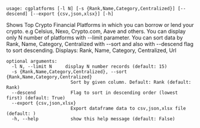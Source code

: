 ```
usage: cgplatforms [-l N] [-s {Rank,Name,Category,Centralized}] [--descend] [--export {csv,json,xlsx}] [-h]
```

Shows Top Crypto Financial Platforms in which you can borrow or lend your crypto. e.g Celsius, Nexo, Crypto.com, Aave and others. You can display
only N number of platforms with --limit parameter. You can sort data by Rank, Name, Category, Centralized with --sort and also with --descend flag
to sort descending. Displays: Rank, Name, Category, Centralized, Url

```
optional arguments:
  -l N, --limit N     display N number records (default: 15)
  -s {Rank,Name,Category,Centralized}, --sort {Rank,Name,Category,Centralized}
                        Sort by given column. Default: Rank (default: Rank)
  --descend             Flag to sort in descending order (lowest first) (default: True)
  --export {csv,json,xlsx}
                        Export dataframe data to csv,json,xlsx file (default: )
  -h, --help            show this help message (default: False)
```
